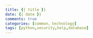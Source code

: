 ```yaml
---
title: {{ title }}
date: {{ date }}
comments: true
categories: [common，technology]
tags: [python,security,help,database]
---
```

